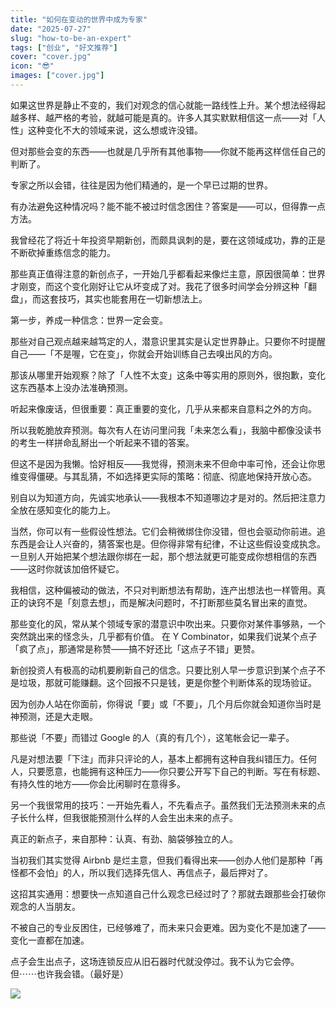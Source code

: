 ```yaml
---
title: "如何在变动的世界中成为专家"
date: "2025-07-27"
slug: "how-to-be-an-expert"
tags: ["创业", "好文推荐"]
cover: "cover.jpg"
icon: "😎"
images: ["cover.jpg"]
---
```

如果这世界是静止不变的，我们对观念的信心就能一路线性上升。某个想法经得起越多样、越严格的考验，就越可能是真的。许多人其实默默相信这一点——对「人性」这种变化不大的领域来说，这么想或许没错。



但对那些会变的东西——也就是几乎所有其他事物——你就不能再这样信任自己的判断了。



专家之所以会错，往往是因为他们精通的，是一个早已过期的世界。



有办法避免这种情况吗？能不能不被过时信念困住？答案是——可以，但得靠一点方法。



我曾经花了将近十年投资早期新创，而颇具讽刺的是，要在这领域成功，靠的正是不断砍掉重练信念的能力。



那些真正值得注意的新创点子，一开始几乎都看起来像烂主意，原因很简单：世界才刚变，而这个变化刚好让它从坏变成了对。我花了很多时间学会分辨这种「翻盘」，而这套技巧，其实也能套用在一切新想法上。



第一步，养成一种信念：世界一定会变。



那些对自己观点越来越笃定的人，潜意识里其实是认定世界静止。只要你不时提醒自己——「不是喔，它在变」，你就会开始训练自己去嗅出风的方向。



那该从哪里开始观察？除了「人性不太变」这条中等实用的原则外，很抱歉，变化这东西基本上没办法准确预测。



听起来像废话，但很重要：真正重要的变化，几乎从来都来自意料之外的方向。



所以我乾脆放弃预测。每次有人在访问里问我「未来怎么看」，我脑中都像没读书的考生一样拼命乱掰出一个听起来不错的答案。



但这不是因为我懒。恰好相反——我觉得，预测未来不但命中率可怜，还会让你思维变得僵硬。与其乱猜，不如选择更实际的策略：彻底、彻底地保持开放心态。



别自以为知道方向，先诚实地承认——我根本不知道哪边才是对的。然后把注意力全放在感知变化的能力上。



当然，你可以有一些假设性想法。它们会稍微绑住你没错，但也会驱动你前进。追东西是会让人兴奋的，猜答案也是。但你得非常有纪律，不让这些假设变成执念。
一旦别人开始把某个想法跟你绑在一起，那个想法就更可能变成你想相信的东西——这时你就该加倍怀疑它。



我相信，这种偏被动的做法，不只对判断想法有帮助，连产出想法也一样管用。真正的诀窍不是「刻意去想」，而是解决问题时，不打断那些莫名冒出来的直觉。



那些变化的风，常从某个领域专家的潜意识中吹出来。只要你对某件事够熟，一个突然跳出来的怪念头，几乎都有价值。
在 Y Combinator，如果我们说某个点子「疯了点」，那通常是称赞——搞不好还比「这点子不错」更赞。



新创投资人有极高的动机要刷新自己的信念。只要比别人早一步意识到某个点子不是垃圾，那就可能赚翻。这个回报不只是钱，更是你整个判断体系的现场验证。



因为创办人站在你面前，你得说「要」或「不要」，几个月后你就会知道你当时是神预测，还是大走眼。



那些说「不要」而错过 Google 的人（真的有几个），这笔帐会记一辈子。



凡是对想法要「下注」而非只评论的人，基本上都拥有这种自我纠错压力。任何人，只要愿意，也能拥有这种压力——你只要公开写下自己的判断。写在有标题、有持久性的地方——你会比闲聊时在意得多。



另一个我很常用的技巧：一开始先看人，不先看点子。虽然我们无法预测未来的点子长什么样，但我很能预测什么样的人会生出未来的点子。



真正的新点子，来自那种：认真、有劲、脑袋够独立的人。



当初我们其实觉得 Airbnb 是烂主意，但我们看得出来——创办人他们是那种「再怪都不会怕」的人，所以我们选择先信人、再信点子，最后押对了。



这招其实通用：想要快一点知道自己什么观念已经过时了？那就去跟那些会打破你观念的人当朋友。



不被自己的专业反困住，已经够难了，而未来只会更难。因为变化不是加速了——变化一直都在加速。



点子会生出点子，这场连锁反应从旧石器时代就没停过。我不认为它会停。
但⋯⋯也许我会错。（最好是）




![](https://prod-files-secure.s3.us-west-2.amazonaws.com/112d0858-5090-4d34-a606-b75eb8d65fd2/46476355-9cf3-4e99-9b7a-3531bc426380/1000202064.png?X-Amz-Algorithm=AWS4-HMAC-SHA256&X-Amz-Content-Sha256=UNSIGNED-PAYLOAD&X-Amz-Credential=ASIAZI2LB466ZD3QI66S%2F20251021%2Fus-west-2%2Fs3%2Faws4_request&X-Amz-Date=20251021T035328Z&X-Amz-Expires=3600&X-Amz-Security-Token=IQoJb3JpZ2luX2VjEFMaCXVzLXdlc3QtMiJHMEUCIQCPvNf9FRA07ATIFW4qh8BnUYcYYDkVHE38IVS%2FPXt73AIgUCjli6zE6qV5D8S3WeWTXAJsHHDNlkrWxGafjl4GnVYqiAQI%2FP%2F%2F%2F%2F%2F%2F%2F%2F%2F%2FARAAGgw2Mzc0MjMxODM4MDUiDLzy5UyL0nmrMItJRCrcA2qiN%2FdwZb4fHVZ6Aw5k%2B%2Bm0bRPXAxEO3fLucKXKYc1ZJ8ITkDgnP3p5MqKRHaShR%2Bdrz5CVSz6AD6xOn1Ua6EGSqqS6Z8NZa0XTDg10rUfAtmNSccGluB5wYA49CHKVj1ScZ%2FhvZKf3tLjhtuCSOrhjxfnulx7seOA5eabHkxm%2FexeUk%2BeFzDiH%2BO%2F0FdPcbV%2BqgaNdMAZOt%2F1DIB7SFTqQlHUEERwmAZtuj%2BDRQ5mumFlLFvdEm%2B5dHim%2FOS6vxNeab1AXflTsfuTBTlhd7sg7ml34Jy8l5Y3U30cbhyWD4iGPfNL5ZJbvzWZZp6PMr6x58uKx36LbJJBxmyN2RK6rB9uGw5jNyNvHWU4t21sJft9rkrPo98ulPB%2F2ycWNK24EFzVcfe%2FVqPXqVSfuumBWxQkc0tiKysV0NL%2FaSAWdYhyE%2FFW31zKCiXcO6XU3%2FeEAj956o69UUkBOomM48g8S01ma14E9ZECupa4H9B81dZQB5%2BB0qe8vgGA1%2B3br8cQeI7fkjJ90domNjJCazrM1T2m9uTU8ekT%2FuZ0IUxe5oMFa8AXaji79Di9u72ngYFMIUoaEu0cQ2jCDfu0Ivzo0ezTl7AV7lZFwy95UmEJam2%2BA17VIZ2k9LHfGMNrr28cGOqUBnU3lNRH1vQcim7L%2Bb4pEQRjsTboLKGwnscKRxycnmRp3Dcof%2BAleLw%2FMCgqSTY0eZxWNGYz7H5alIhZqaU4CbNJ73ajLDcV05nH%2FJjoXm%2F5gOHd574WBTdnM6Xlx%2Fuuh5LSr6YUse4uPUtX%2BwcSgWeNP4C4wpNH1lQX6Pm2aev1zVBqyZvcky2IFg7mm3STOhbctPNr0r6XTCki%2F1OCMwrA2b7Ue&X-Amz-Signature=f130dc2e6a12d03f01ec15368887d80d0b76d9d82489d413fbf2eb0f6cb0dfbb&X-Amz-SignedHeaders=host&x-amz-checksum-mode=ENABLED&x-id=GetObject)

